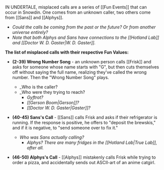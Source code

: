 IN UNDERTALE, misplaced calls are a series of [[Fun Events]] that can occur in Snowdin. One comes from an unknown caller, two others come from [[Sans]] and [[Alphys]].
- _Could the calls be coming from the past or the future? Or from another universe entirely?_
- _Note that both Alphys and Sans have connections to the [[Hotland Lab]] and [[Doctor W. D. Gaster|W. D. Gaster]]._

**The list of misplaced calls with their respective Fun Values:**

- **(2-39) Wrong Number Song** - an unknown person calls [[Frisk]] and asks for someone whose name starts with "G", but then cuts themselves off without saying the full name, realizing they've called the wrong number. Then the "Wrong Number Song" plays.
	- _Who is the caller?
	- _Who were they trying to reach?
		- _Gyftrot?_
		- _[[Gerson Boom|Gerson]]?_
		- _[[Doctor W. D. Gaster|Gaster]]?_
  
- **(40-45) Sans's Call** - [[Sans]] calls Frisk and asks if their refrigerator is running. If the response is positive, he offers to "deposit the brewskis," and if it is negative, to "send someone over to fix it."
	- _Who was Sans actually calling?_
		- _Alphys? There are many fridges in the [[Hotland Lab|True Lab]], after all._
  
- **(46-50) Alphys's Call** - [[Alphys]] mistakenly calls Frisk while trying to order a pizza, and accidentally sends out ASCII-art of an anime catgirl.